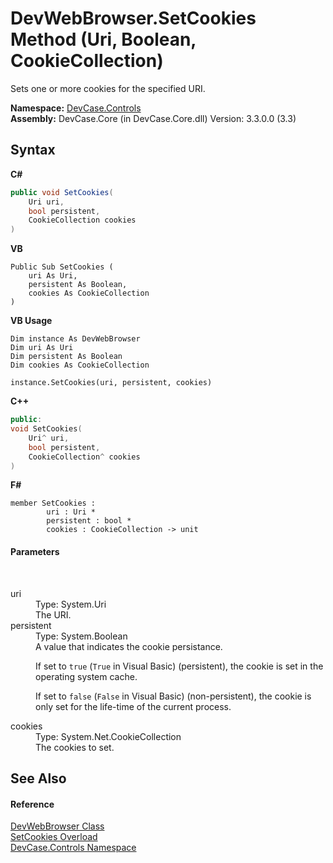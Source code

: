 # DevWebBrowser.SetCookies Method (Uri, Boolean, CookieCollection)
 

Sets one or more cookies for the specified URI.

**Namespace:**&nbsp;<a href="N_DevCase_Controls">DevCase.Controls</a><br />**Assembly:**&nbsp;DevCase.Core (in DevCase.Core.dll) Version: 3.3.0.0 (3.3)

## Syntax

**C#**<br />
``` C#
public void SetCookies(
	Uri uri,
	bool persistent,
	CookieCollection cookies
)
```

**VB**<br />
``` VB
Public Sub SetCookies ( 
	uri As Uri,
	persistent As Boolean,
	cookies As CookieCollection
)
```

**VB Usage**<br />
``` VB Usage
Dim instance As DevWebBrowser
Dim uri As Uri
Dim persistent As Boolean
Dim cookies As CookieCollection

instance.SetCookies(uri, persistent, cookies)
```

**C++**<br />
``` C++
public:
void SetCookies(
	Uri^ uri, 
	bool persistent, 
	CookieCollection^ cookies
)
```

**F#**<br />
``` F#
member SetCookies : 
        uri : Uri * 
        persistent : bool * 
        cookies : CookieCollection -> unit 

```


#### Parameters
&nbsp;<dl><dt>uri</dt><dd>Type: System.Uri<br />The URI.</dd><dt>persistent</dt><dd>Type: System.Boolean<br />A value that indicates the cookie persistance. 

 If set to `true` (`True` in Visual Basic) (persistent), the cookie is set in the operating system cache. 

 If set to `false` (`False` in Visual Basic) (non-persistent), the cookie is only set for the life-time of the current process.</dd><dt>cookies</dt><dd>Type: System.Net.CookieCollection<br />The cookies to set.</dd></dl>

## See Also


#### Reference
<a href="T_DevCase_Controls_DevWebBrowser">DevWebBrowser Class</a><br /><a href="Overload_DevCase_Controls_DevWebBrowser_SetCookies">SetCookies Overload</a><br /><a href="N_DevCase_Controls">DevCase.Controls Namespace</a><br />